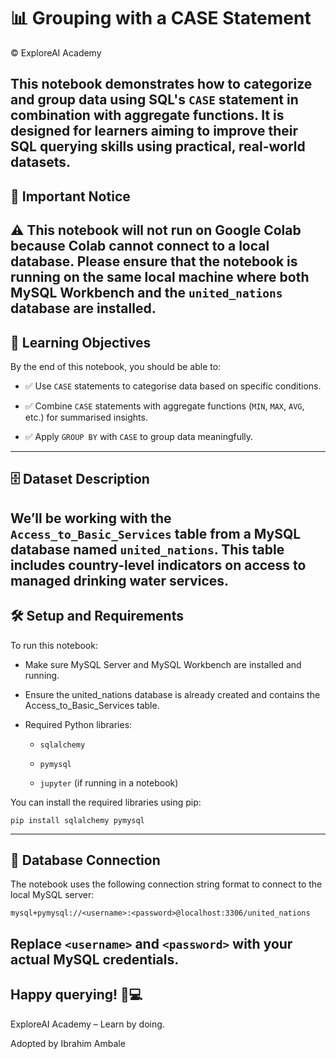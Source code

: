 # 📊 Grouping with a CASE Statement
© ExploreAI Academy

This notebook demonstrates how to categorize and group data using SQL's `CASE` statement in combination with aggregate functions. It is designed for learners aiming to improve their SQL querying skills using practical, real-world datasets.
---
## 🚧 Important Notice
⚠️ **This notebook will not run on Google Colab** because Colab cannot connect to a local database.
Please ensure that the notebook is running on the **same local machine** where both **MySQL Workbench** and the `united_nations` **database** are installed.
---
## 🎯 Learning Objectives
By the end of this notebook, you should be able to:

- ✅ Use `CASE` statements to categorise data based on specific conditions.

- ✅ Combine `CASE` statements with aggregate functions (`MIN`, `MAX`, `AVG`, etc.) for summarised insights.

- ✅ Apply `GROUP BY` with `CASE` to group data meaningfully.
---

## 🗄️ Dataset Description
We’ll be working with the `Access_to_Basic_Services` table from a MySQL database named `united_nations`.
This table includes country-level indicators on access to managed drinking water services.
---

## 🛠️ Setup and Requirements
To run this notebook:

- Make sure MySQL Server and MySQL Workbench are installed and running.

- Ensure the united_nations database is already created and contains the Access_to_Basic_Services table.

- Required Python libraries:

  - `sqlalchemy`
  
  - `pymysql`
  
  - `jupyter` (if running in a notebook)

You can install the required libraries using pip:
```
pip install sqlalchemy pymysql
```
---
## 📡 Database Connection
The notebook uses the following connection string format to connect to the local MySQL server:
```
mysql+pymysql://<username>:<password>@localhost:3306/united_nations
```
Replace `<username>` and `<password>` with your actual MySQL credentials.
---
## Happy querying! 🧠💻
ExploreAI Academy – Learn by doing.

Adopted by Ibrahim Ambale





